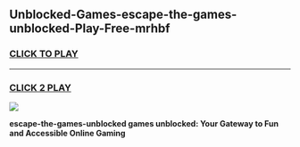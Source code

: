 
## Unblocked-Games-escape-the-games-unblocked-Play-Free-mrhbf
<h3>
<a href="https://premium76.site?title=escape-the-games-unblocked&ref=22A">CLICK TO PLAY</a></h3>
<hr>

<h3>
<a href="https://premium76.site?title=escape-the-games-unblocked&ref=22A">CLICK 2 PLAY</a>
  
</h3>

<a href="https://premium76.site?title=escape-the-games-unblocked&ref=22A"><img src="https://clearcache.store/games.png"></a>


**escape-the-games-unblocked games unblocked: Your Gateway to Fun and Accessible Online Gaming**
